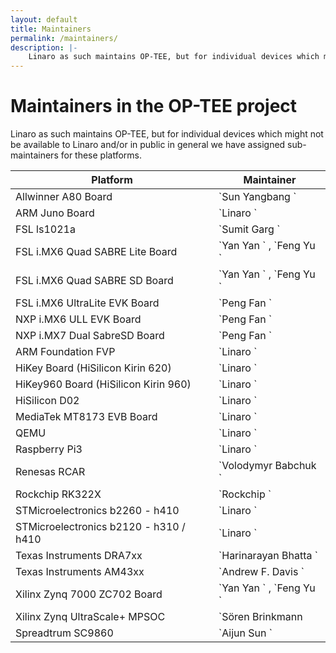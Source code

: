 ```yaml
---
layout: default
title: Maintainers
permalink: /maintainers/
description: |-
    Linaro as such maintains OP-TEE, but for individual devices which might not be available to Linaro and/or in public in general we have assigned sub-maintainers for these platforms.
---
```

# Maintainers in the OP-TEE project

Linaro as such maintains OP-TEE, but for individual devices which might not be available to Linaro and/or in public in general we have assigned sub-maintainers for these platforms.


<div class="responsive-table">

<table id="TABLE_4">

<thead id="THEAD_5">

<tr id="TR_6">

<th id="TH_7">Platform</th>

<th id="TH_8">Maintainer</th>

</tr>

</thead>

<tbody id="TBODY_9">

<tr id="TR_10">

<td id="TD_11">Allwinner A80 Board</td>

<td id="TD_12">`Sun Yangbang <sunny@allwinnertech.com>`</td>

</tr>

<tr id="TR_14">

<td id="TD_15">ARM Juno Board</td>

<td id="TD_16">`Linaro <op-tee@linaro.org>`</td>

</tr>

<tr id="TR_18">

<td id="TD_19">FSL ls1021a</td>

<td id="TD_20">`Sumit Garg <sumit.garg@freescale.com>`</td>

</tr>

<tr id="TR_22">

<td id="TD_23">FSL i.MX6 Quad SABRE Lite Board</td>

<td id="TD_24">`Yan Yan <yan.yan@windriver.com>` , `Feng Yu <Yu.Feng@windriver.com>`</td>

</tr>

<tr id="TR_27">

<td id="TD_28">FSL i.MX6 Quad SABRE SD Board</td>

<td id="TD_29">`Yan Yan <yan.yan@windriver.com>` , `Feng Yu <Yu.Feng@windriver.com>`</td>

</tr>

<tr id="TR_32">

<td id="TD_33">FSL i.MX6 UltraLite EVK Board</td>

<td id="TD_34">`Peng Fan <peng.fan@nxp.com>`</td>

</tr>

<tr id="TR_36">

<td id="TD_37">NXP i.MX6 ULL EVK Board</td>

<td id="TD_38">`Peng Fan <peng.fan@nxp.com>`</td>

</tr>

<tr id="TR_40">

<td id="TD_41">NXP i.MX7 Dual SabreSD Board</td>

<td id="TD_42">`Peng Fan <peng.fan@nxp.com>`</td>

</tr>

<tr id="TR_44">

<td id="TD_45">ARM Foundation FVP</td>

<td id="TD_46">`Linaro <op-tee@linaro.org>`</td>

</tr>

<tr id="TR_48">

<td id="TD_49">HiKey Board (HiSilicon Kirin 620)</td>

<td id="TD_50">`Linaro <op-tee@linaro.org>`</td>

</tr>

<tr id="TR_52">

<td id="TD_53">HiKey960 Board (HiSilicon Kirin 960)</td>

<td id="TD_54">`Linaro <op-tee@linaro.org>`</td>

</tr>

<tr id="TR_56">

<td id="TD_57">HiSilicon D02</td>

<td id="TD_58">`Linaro <op-tee@linaro.org>`</td>

</tr>

<tr id="TR_60">

<td id="TD_61">MediaTek MT8173 EVB Board</td>

<td id="TD_62">`Linaro <op-tee@linaro.org>`</td>

</tr>

<tr id="TR_64">

<td id="TD_65">QEMU</td>

<td id="TD_66">`Linaro <op-tee@linaro.org>`</td>

</tr>

<tr id="TR_68">

<td id="TD_69">Raspberry Pi3</td>

<td id="TD_70">`Linaro <op-tee@linaro.org>`</td>

</tr>

<tr id="TR_72">

<td id="TD_73">Renesas RCAR</td>

<td id="TD_74">`Volodymyr Babchuk <vlad.babchuk@gmail.com>`</td>

</tr>

<tr id="TR_76">

<td id="TD_77">Rockchip RK322X</td>

<td id="TD_78">`Rockchip <op-tee@rock-chips.com>`</td>

</tr>

<tr id="TR_80">

<td id="TD_81">STMicroelectronics b2260 - h410</td>

<td id="TD_82">`Linaro <op-tee@linaro.org>`</td>

</tr>

<tr id="TR_84">

<td id="TD_85">STMicroelectronics b2120 - h310 / h410</td>

<td id="TD_86">`Linaro <op-tee@linaro.org>`</td>

</tr>

<tr id="TR_88">

<td id="TD_89">Texas Instruments DRA7xx</td>

<td id="TD_90">`Harinarayan Bhatta <harinarayan@ti.com>`</td>

</tr>

<tr id="TR_92">

<td id="TD_93">Texas Instruments AM43xx</td>

<td id="TD_94">`Andrew F. Davis <afd@ti.com>`</td>

</tr>

<tr id="TR_96">

<td id="TD_97">Xilinx Zynq 7000 ZC702 Board</td>

<td id="TD_98">`Yan Yan <yan.yan@windriver.com>` , `Feng Yu <Yu.Feng@windriver.com>`</td>

</tr>

<tr id="TR_101">

<td id="TD_102">Xilinx Zynq UltraScale+ MPSOC</td>

<td id="TD_103">`Sören Brinkmann <soren.brinkmann@xilinx.com`</td>

</tr>

<tr id="TR_105">

<td id="TD_106">Spreadtrum SC9860</td>

<td id="TD_107">`Aijun Sun <aijun.sun@spreadtrum.com>`</td>

</tr>

</tbody>

</table>

</div>

